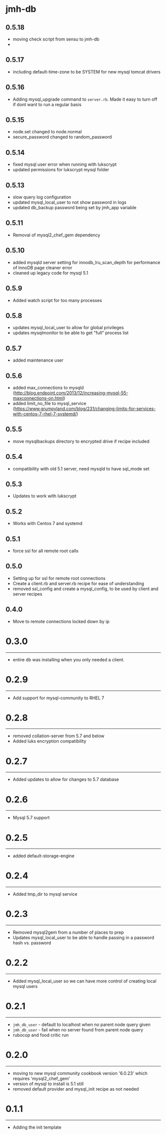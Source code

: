 # jmh-db

0.5.18
-----
- moving check script from sensu to jmh-db
- 

0.5.17
------
- including default-time-zone to be SYSTEM for new mysql tomcat drivers

0.5.16
------
- Adding mysql_upgrade command to `server.rb`. Made it easy to turn off if dont want to run a regular basis

0.5.15
------
- node.set changed to node.normal
- secure_password changed to random_password

0.5.14
------
- fixed mysql user error when running with lukscrypt
- updated permissions for lukscrypt mysql folder

0.5.13
------
- slow query log configuration
- updated mysql_local_user to not show password in logs
- updated db_backup password being set by jmh_app variable

0.5.11
------
- Removal of mysql2_chef_gem dependency

0.5.10
------
- added mysqld server setting for innodb_lru_scan_depth for performance of InnoDB page cleaner error
- cleaned up legacy code for mysql 5.1

0.5.9
-----
- Added watch script for too many processes

0.5.8
-----
- updates mysql_local_user to allow for global privileges
- updates mysqlmonitor to be able to get "full" process list

0.5.7
----
- added maintenance user

0.5.6
-----
- added max_connections to mysqld (http://blog.endpoint.com/2013/12/increasing-mysql-55-maxconnections-on.html)
- added limit_no_file to mysql_service (https://www.grumpyland.com/blog/231/changing-limits-for-services-with-centos-7-rhel-7-systemd/)

0.5.5
-----
- move mysqlbackups directory to encrypted drive if recipe included

0.5.4
-----
- compatibility with old 5.1 server, need mysqld to have sql_mode set

0.5.3
-----
- Updates to work with lukscrypt

0.5.2
-----
- Works with Centos 7 and systemd

0.5.1
------
- force ssl for all remote root calls

0.5.0
-----
- Setting up for ssl for remote root connections
- Create a client.rb and server.rb recipe for ease of understanding
- removed ssl_config and create a mysql_config, to be used by client and server recipes

0.4.0
------
- Move to remote connections locked down by ip

# 0.3.0
-------
- entire db was installing when you only needed a client.

# 0.2.9
-------
- Add support for mysql-community to RHEL 7

# 0.2.8
-------
- removed collation-server from 5.7 and below
- Added luks encryption compatibility

# 0.2.7
-------
- Added updates to allow for changes to 5.7 database

# 0.2.6
--------
- Mysql 5.7 support

# 0.2.5
-------
- added default-storage-engine

# 0.2.4
-------
- Added tmp_dir to mysql service

# 0.2.3
-------
- Removed mysql2gem from a number of places to prep
- Updates mysql_local_user to be able to handle passing in a password hash vs. password

# 0.2.2
-------
- Added mysql_local_user so we can have more control of creating local mysql users

# 0.2.1
--------
- `jmh_db_user` - default to localhost when no parent node query given
- `jmh_db_user` - fail when no server found from parent node query
- rubocop and food critic run

# 0.2.0
--------
- moving to new mysql community cookbook version '6.0.23' which requires 'mysql2_chef_gem'
- version of mysql to install is 5.1 still
- removed default provider and mysql_init recipe as not needed

# 0.1.1
--------
- Adding the init template
